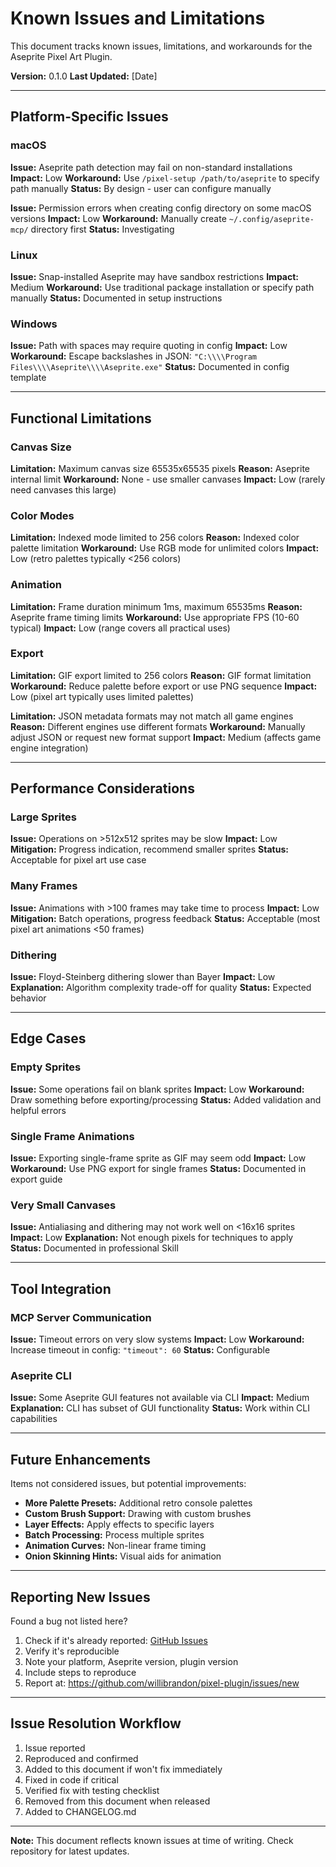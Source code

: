 # Known Issues and Limitations

This document tracks known issues, limitations, and workarounds for the Aseprite Pixel Art Plugin.

**Version:** 0.1.0
**Last Updated:** [Date]

---

## Platform-Specific Issues

### macOS

**Issue:** Aseprite path detection may fail on non-standard installations
**Impact:** Low
**Workaround:** Use `/pixel-setup /path/to/aseprite` to specify path manually
**Status:** By design - user can configure manually

**Issue:** Permission errors when creating config directory on some macOS versions
**Impact:** Low
**Workaround:** Manually create `~/.config/aseprite-mcp/` directory first
**Status:** Investigating

### Linux

**Issue:** Snap-installed Aseprite may have sandbox restrictions
**Impact:** Medium
**Workaround:** Use traditional package installation or specify path manually
**Status:** Documented in setup instructions

### Windows

**Issue:** Path with spaces may require quoting in config
**Impact:** Low
**Workaround:** Escape backslashes in JSON: `"C:\\\\Program Files\\\\Aseprite\\\\Aseprite.exe"`
**Status:** Documented in config template

---

## Functional Limitations

### Canvas Size

**Limitation:** Maximum canvas size 65535x65535 pixels
**Reason:** Aseprite internal limit
**Workaround:** None - use smaller canvases
**Impact:** Low (rarely need canvases this large)

### Color Modes

**Limitation:** Indexed mode limited to 256 colors
**Reason:** Indexed color palette limitation
**Workaround:** Use RGB mode for unlimited colors
**Impact:** Low (retro palettes typically <256 colors)

### Animation

**Limitation:** Frame duration minimum 1ms, maximum 65535ms
**Reason:** Aseprite frame timing limits
**Workaround:** Use appropriate FPS (10-60 typical)
**Impact:** Low (range covers all practical uses)

### Export

**Limitation:** GIF export limited to 256 colors
**Reason:** GIF format limitation
**Workaround:** Reduce palette before export or use PNG sequence
**Impact:** Low (pixel art typically uses limited palettes)

**Limitation:** JSON metadata formats may not match all game engines
**Reason:** Different engines use different formats
**Workaround:** Manually adjust JSON or request new format support
**Impact:** Medium (affects game engine integration)

---

## Performance Considerations

### Large Sprites

**Issue:** Operations on >512x512 sprites may be slow
**Impact:** Low
**Mitigation:** Progress indication, recommend smaller sprites
**Status:** Acceptable for pixel art use case

### Many Frames

**Issue:** Animations with >100 frames may take time to process
**Impact:** Low
**Mitigation:** Batch operations, progress feedback
**Status:** Acceptable (most pixel art animations <50 frames)

### Dithering

**Issue:** Floyd-Steinberg dithering slower than Bayer
**Impact:** Low
**Explanation:** Algorithm complexity trade-off for quality
**Status:** Expected behavior

---

## Edge Cases

### Empty Sprites

**Issue:** Some operations fail on blank sprites
**Impact:** Low
**Workaround:** Draw something before exporting/processing
**Status:** Added validation and helpful errors

### Single Frame Animations

**Issue:** Exporting single-frame sprite as GIF may seem odd
**Impact:** Low
**Workaround:** Use PNG export for single frames
**Status:** Documented in export guide

### Very Small Canvases

**Issue:** Antialiasing and dithering may not work well on <16x16 sprites
**Impact:** Low
**Explanation:** Not enough pixels for techniques to apply
**Status:** Documented in professional Skill

---

## Tool Integration

### MCP Server Communication

**Issue:** Timeout errors on very slow systems
**Impact:** Low
**Workaround:** Increase timeout in config: `"timeout": 60`
**Status:** Configurable

### Aseprite CLI

**Issue:** Some Aseprite GUI features not available via CLI
**Impact:** Medium
**Explanation:** CLI has subset of GUI functionality
**Status:** Work within CLI capabilities

---

## Future Enhancements

Items not considered issues, but potential improvements:

- **More Palette Presets:** Additional retro console palettes
- **Custom Brush Support:** Drawing with custom brushes
- **Layer Effects:** Apply effects to specific layers
- **Batch Processing:** Process multiple sprites
- **Animation Curves:** Non-linear frame timing
- **Onion Skinning Hints:** Visual aids for animation

---

## Reporting New Issues

Found a bug not listed here?

1. Check if it's already reported: [GitHub Issues](https://github.com/willibrandon/pixel-plugin/issues)
2. Verify it's reproducible
3. Note your platform, Aseprite version, plugin version
4. Include steps to reproduce
5. Report at: https://github.com/willibrandon/pixel-plugin/issues/new

---

## Issue Resolution Workflow

1. Issue reported
2. Reproduced and confirmed
3. Added to this document if won't fix immediately
4. Fixed in code if critical
5. Verified fix with testing checklist
6. Removed from this document when released
7. Added to CHANGELOG.md

---

**Note:** This document reflects known issues at time of writing. Check repository for latest updates.
